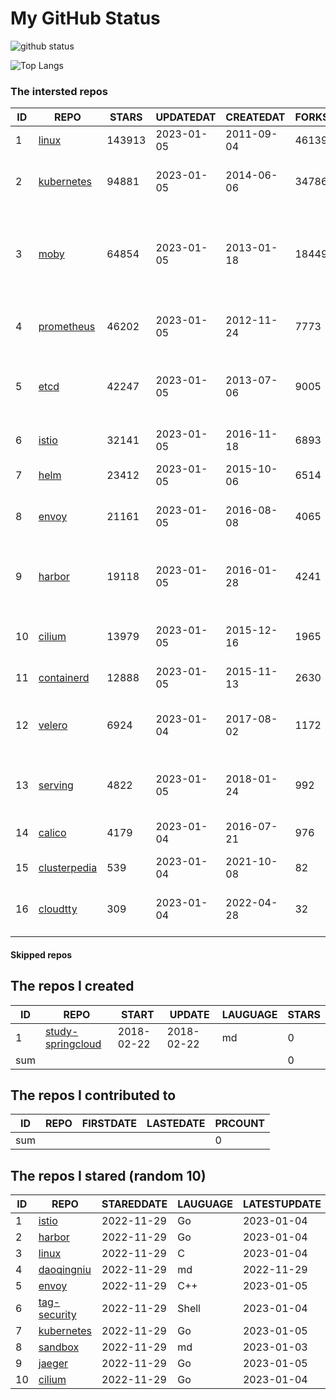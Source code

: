 # My GitHub Status

<img src="https://github-readme-stats-1.yihong0618.vercel.app/api?username=daoqingniu&show_icons=true&&&hide_title=true&count_private=true" alt="github status" />

![Top Langs](https://github-readme-stats-1.yihong0618.vercel.app/api/top-langs/?username=daoqingniu&layout=compact)

<!--START_SECTION:github_repos-->
### The intersted repos
| ID |                              REPO                               | STARS  | UPDATEDAT  | CREATEDAT  | FORKSCOUNT |                                              DESCRIPTIONS                                              |
|----|-----------------------------------------------------------------|--------|------------|------------|------------|--------------------------------------------------------------------------------------------------------|
|  1 | [linux](https://github.com/torvalds/linux)                      | 143913 | 2023-01-05 | 2011-09-04 |      46139 | Linux kernel source tree                                                                               |
|  2 | [kubernetes](https://github.com/kubernetes/kubernetes)          |  94881 | 2023-01-05 | 2014-06-06 |      34786 | Production-Grade Container Scheduling and Management                                                   |
|  3 | [moby](https://github.com/moby/moby)                            |  64854 | 2023-01-05 | 2013-01-18 |      18449 | Moby Project - a collaborative project for the container ecosystem to assemble container-based systems |
|  4 | [prometheus](https://github.com/prometheus/prometheus)          |  46202 | 2023-01-05 | 2012-11-24 |       7773 | The Prometheus monitoring system and time series database.                                             |
|  5 | [etcd](https://github.com/etcd-io/etcd)                         |  42247 | 2023-01-05 | 2013-07-06 |       9005 | Distributed reliable key-value store for the most critical data of a distributed system                |
|  6 | [istio](https://github.com/istio/istio)                         |  32141 | 2023-01-05 | 2016-11-18 |       6893 | Connect, secure, control, and observe services.                                                        |
|  7 | [helm](https://github.com/helm/helm)                            |  23412 | 2023-01-05 | 2015-10-06 |       6514 | The Kubernetes Package Manager                                                                         |
|  8 | [envoy](https://github.com/envoyproxy/envoy)                    |  21161 | 2023-01-05 | 2016-08-08 |       4065 | Cloud-native high-performance edge/middle/service proxy                                                |
|  9 | [harbor](https://github.com/goharbor/harbor)                    |  19118 | 2023-01-05 | 2016-01-28 |       4241 | An open source trusted cloud native registry project that stores, signs, and scans content.            |
| 10 | [cilium](https://github.com/cilium/cilium)                      |  13979 | 2023-01-05 | 2015-12-16 |       1965 | eBPF-based Networking, Security, and Observability                                                     |
| 11 | [containerd](https://github.com/containerd/containerd)          |  12888 | 2023-01-05 | 2015-11-13 |       2630 | An open and reliable container runtime                                                                 |
| 12 | [velero](https://github.com/vmware-tanzu/velero)                |   6924 | 2023-01-04 | 2017-08-02 |       1172 | Backup and migrate Kubernetes applications and their persistent volumes                                |
| 13 | [serving](https://github.com/knative/serving)                   |   4822 | 2023-01-05 | 2018-01-24 |        992 | Kubernetes-based, scale-to-zero, request-driven compute                                                |
| 14 | [calico](https://github.com/projectcalico/calico)               |   4179 | 2023-01-04 | 2016-07-21 |        976 | Cloud native networking and network security                                                           |
| 15 | [clusterpedia](https://github.com/clusterpedia-io/clusterpedia) |    539 | 2023-01-04 | 2021-10-08 |         82 | The Encyclopedia of Kubernetes clusters                                                                |
| 16 | [cloudtty](https://github.com/cloudtty/cloudtty)                |    309 | 2023-01-04 | 2022-04-28 |         32 | A Friendly Kubernetes CloudShell (Web Terminal) !                                                      |



#### Skipped repos
<!--END_SECTION:github_repos-->

<!--START_SECTION:my_github-->
## The repos I created
| ID  |                                 REPO                                 |   START    |   UPDATE   | LAUGUAGE | STARS |
|-----|----------------------------------------------------------------------|------------|------------|----------|-------|
|   1 | [study-springcloud](https://github.com/daoqingniu/study-springcloud) | 2018-02-22 | 2018-02-22 | md       |     0 |
| sum |                                                                      |            |            |          |     0 |

## The repos I contributed to
| ID  | REPO | FIRSTDATE | LASTEDATE | PRCOUNT |
|-----|------|-----------|-----------|---------|
| sum |      |           |           |       0 |

## The repos I stared (random 10)
| ID |                          REPO                          | STAREDDATE | LAUGUAGE | LATESTUPDATE |
|----|--------------------------------------------------------|------------|----------|--------------|
|  1 | [istio](https://github.com/istio/istio)                | 2022-11-29 | Go       | 2023-01-04   |
|  2 | [harbor](https://github.com/goharbor/harbor)           | 2022-11-29 | Go       | 2023-01-04   |
|  3 | [linux](https://github.com/torvalds/linux)             | 2022-11-29 | C        | 2023-01-04   |
|  4 | [daoqingniu](https://github.com/daoqingniu/daoqingniu) | 2022-11-29 | md       | 2022-11-29   |
|  5 | [envoy](https://github.com/envoyproxy/envoy)           | 2022-11-29 | C++      | 2023-01-05   |
|  6 | [tag-security](https://github.com/cncf/tag-security)   | 2022-11-29 | Shell    | 2023-01-04   |
|  7 | [kubernetes](https://github.com/kubernetes/kubernetes) | 2022-11-29 | Go       | 2023-01-05   |
|  8 | [sandbox](https://github.com/cncf/sandbox)             | 2022-11-29 | md       | 2023-01-03   |
|  9 | [jaeger](https://github.com/jaegertracing/jaeger)      | 2022-11-29 | Go       | 2023-01-05   |
| 10 | [cilium](https://github.com/cilium/cilium)             | 2022-11-29 | Go       | 2023-01-04   |

<!--END_SECTION:my_github-->
